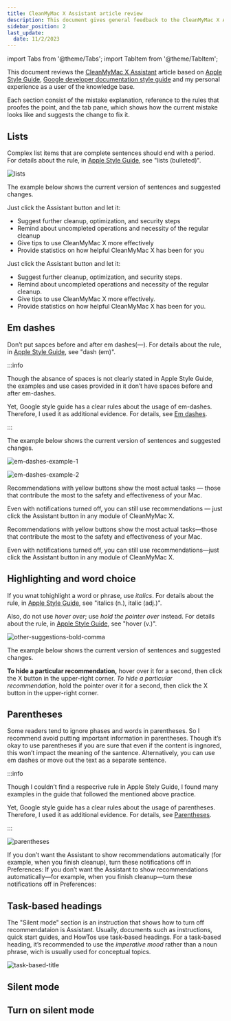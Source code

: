 ```yaml
---
title: CleanMyMac X Assistant article review
description: This document gives general feedback to the CleanMyMac X Assistant article.
sidebar_position: 2
last_update: 
  date: 11/2/2023
---
```


import Tabs from '@theme/Tabs';
import TabItem from '@theme/TabItem';

This document reviews the [CleanMyMac X Assistant](https://macpaw.com/support/cleanmymac/knowledgebase/cleanmymac-assistant) article based on [Apple Style Guide](https://support.apple.com/guide/applestyleguide/welcome/1.0/web), [Google developer documentation style guide](https://developers.google.com/style) and my personal experience as a user of the knowledge base.

Each section consist of the mistake explanation, reference to the rules that proofes the point, and the tab pane, which shows how the current mistake looks like and suggests the change to fix it.

## Lists

Complex list items that are complete sentences should end with a period. For details about the rule, in  [Apple Style Guide](https://support.apple.com/guide/applestyleguide/l-apsg087a9dba/web), see "lists (bulleted)".

![lists](/docs/cleanmymac-x/cleanmymac-x-assistant-article-review/lists.png)

The example below shows the current version of sentences and suggested changes.

<Tabs>
  <TabItem value="current version" label="❌Current version" default>
    Just click the Assistant button and let it:
    <ul>
    <li>Suggest further cleanup, optimization, and security steps</li>
    <li>Remind about uncompleted operations and necessity of the regular cleanup</li>
    <li>Give tips to use CleanMyMac X more effectively</li>
    <li>Provide statistics on how helpful CleanMyMac X has been for you</li>
    </ul>
  </TabItem>
  <TabItem value="correct version" label="✔️ Suggested change">
    Just click the Assistant button and let it:
    <ul>
    <li>Suggest further cleanup, optimization, and security steps.</li>
    <li>Remind about uncompleted operations and necessity of the regular cleanup.</li>
    <li>Give tips to use CleanMyMac X more effectively.</li>
    <li>Provide statistics on how helpful CleanMyMac X has been for you.</li>
    </ul>
  </TabItem>
</Tabs>

## Em dashes

Don’t put sapces before and after em dashes(—). For details about the rule, in [Apple Style Guide](https://support.apple.com/guide/applestyleguide/d-apsg7af4f5d0/web), see "dash (em)".


:::info

Though the absance of spaces is not clearly stated in Apple Style Guide, the examples and use cases provided in it don’t have spaces before and after em-dashes.

Yet, Google style guide has a clear rules about the usage of em-dashes. Therefore, I used it as additional evidence. For details, see [Em dashes](https://developers.google.com/style/dashes#em-dashes).

:::

The example below shows the current version of sentences and suggested changes.

![em-dashes-example-1](/docs/cleanmymac-x/cleanmymac-x-assistant-article-review/em-dashes-example-1.png)

![em-dashes-example-2](/docs/cleanmymac-x/cleanmymac-x-assistant-article-review/em-dashes-example-2.png)

<Tabs>
  <TabItem value="current version" label="❌Current version" default>
    <p>Recommendations with yellow buttons show the most actual tasks — those that contribute the most to the safety and effectiveness of your Mac.</p>
    Even with notifications turned off, you can still use recommendations — just click the Assistant button in any module of CleanMyMac X.
  </TabItem>
  <TabItem value="Correct version" label="✔️ Suggested change">
    <p>Recommendations with yellow buttons show the most actual tasks—those that contribute the most to the safety and effectiveness of your Mac.</p>
    Even with notifications turned off, you can still use recommendations—just click the Assistant button in any module of CleanMyMac X.
  </TabItem>
</Tabs>


## Highlighting and word choice

If you wnat tohighlight a word or phrase, use *italics*. For details about the rule, in [Apple Style Guide](https://support.apple.com/en-lk/guide/applestyleguide/apsg346ef241/1.0/web/1.0), see "italics (n.), italic (adj.)".

Also, do not use *hover over*; use *hold the pointer over* instead. For details about the rule, in [Apple Style Guide](https://support.apple.com/guide/applestyleguide/h-apsg9dac5903/1.0/web/1.0), see "hover (v.)".

![other-suggestions-bold-comma](/docs/cleanmymac-x/cleanmymac-x-assistant-article-review/other-suggestions-bold-comma.png)

The example below shows the current version of sentences and suggested changes. 

<Tabs>
  <TabItem value="current version" label="❌Current version" default>
    <b>To hide a particular recommendation,</b> hover over it for a second, then click the X button in the upper-right corner.
  </TabItem>
  <TabItem value="Correct version" label="✔️ Suggested change">
    <i>To hide a particular recommendation</i>, hold the pointer over it for a second, then click the X button in the upper-right corner.
  </TabItem>
</Tabs>

## Parentheses

Some readers tend to ignore phases and words in parentheses. So I recommend avoid putting important information in parentheses.
Though it’s okay to use parentheses if you are sure that even if the content is ingnored, this won’t impact the meaning of the santence.
Alternatively, you can use em dashes or move out the text as a separate sentence.

:::info

Though I couldn’t find a respecrive rule in Apple Stely Guide, I found many examples in the guide that followed the mentioned above practice. 

Yet, Google style guide has a clear rules about the usage of parentheses. Therefore, I used it as additional evidence. For details, see [Parentheses](https://developers.google.com/style/parentheses).

:::


![parentheses](/docs/cleanmymac-x/cleanmymac-x-assistant-article-review/parentheses.png)

<Tabs>
  <TabItem value="current version" label="❌Current version" default>
    If you don’t want the Assistant to show recommendations automatically (for example, when you finish cleanup), turn these notifications off in Preferences:
  </TabItem>
  <TabItem value="Correct version" label="✔️ Suggested change">
    If you don’t want the Assistant to show recommendations automatically—for example, when you finish cleanup—turn these notifications off in Preferences:

  </TabItem>
</Tabs>



## Task-based headings

The "Silent mode" section is an instruction that shows how to turn off recommendataion is Assistant. Usually, documents such as instructions, quick start guides, and HowTos use task-based headings.
For a task-based heading, it’s recommended to use the *imperative mood* rather than a noun phrase, wich is usually used for conceptual topics.

![task-based-title](/docs/cleanmymac-x/cleanmymac-x-assistant-article-review/task-based-title.png)

<Tabs>
  <TabItem value="current version" label="❌Current version" default>
    <h2>Silent mode</h2>
  </TabItem>
  <TabItem value="Correct version" label="✔️ Suggested change">
    <h2>Turn on silent mode</h2>
  </TabItem>
</Tabs>

